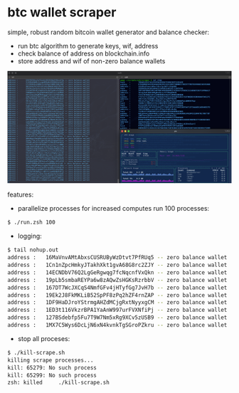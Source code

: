 # btc wallet scraper 
simple, robust random bitcoin wallet generator and balance checker: 
 + run btc algorithm to generate keys, wif, address 
 + check balance of address on blockchain.info 
 + store address and wif of non-zero balance wallets

![alt text](./img/screenshot.png)

features: 
+ parallelize processes for increased computes
run 100 processes:
```bash
$ ./run.zsh 100 
```

+ logging:
```bash 
$ tail nohup.out
address	:	16MaVnvAMtAbxsCUSRUByWzDtvt7PfRUq5 -- zero balance wallet
address	:	1Cn1nZpcHmkyJTakhXkt1gvA68G8rc2ZJY -- zero balance wallet
address	:	14ECNDbV76Q2LgGeRgwqg7fcNqcnfVxQkn -- zero balance wallet
address	:	19pLb5smbaREYPa6w8zAQwZsHGKsRzrbbV -- zero balance wallet
address	:	167DT7WcJXCqS4NmfGFv4jHTyfGg7JvH7b -- zero balance wallet
address	:	19Ek2J8FkMKLiB52SpPF8zPq2hZF4rnZAP -- zero balance wallet
address	:	1DF9HaDJroYStrmgAHZdMCjgRxtNyyxgCM -- zero balance wallet
address	:	1ED3t116VkzrBPA1YaAnW997urFVXNfiPj -- zero balance wallet
address	:	127BSdebfp5Fu7T9W7Nm5xRg9XCv5zUSB9 -- zero balance wallet
address	:	1MX7C5Wys6DcLjN6xN4kvnkTgSGroPZkru -- zero balance wallet
```

+ stop all proceses: 
```bash 
$ ./kill-scrape.sh
killing scrape processes...
kill: 65279: No such process
kill: 65299: No such process
zsh: killed     ./kill-scrape.sh
``` 
